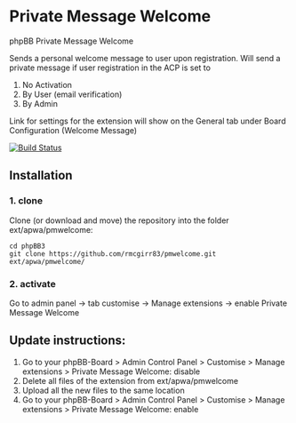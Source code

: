 # Private Message Welcome


phpBB Private Message Welcome

Sends a personal welcome message to user upon registration. Will send a private message if user registration in the ACP is set to
1. No Activation
2. By User (email verification)
3. By Admin

Link for settings for the extension will show on the General tab under Board Configuration (Welcome Message)

[![Build Status](https://github.com/rmcgirr83/pmwelcome/workflows/Tests/badge.svg)](https://github.com/rmcgirr83/pmwelcome/actions)

## Installation

### 1. clone
Clone (or download and move) the repository into the folder ext/apwa/pmwelcome:

```
cd phpBB3
git clone https://github.com/rmcgirr83/pmwelcome.git ext/apwa/pmwelcome/
```

### 2. activate
Go to admin panel -> tab customise -> Manage extensions -> enable Private Message Welcome


## Update instructions:
1. Go to your phpBB-Board > Admin Control Panel > Customise > Manage extensions > Private Message Welcome: disable
2. Delete all files of the extension from ext/apwa/pmwelcome
3. Upload all the new files to the same location
4. Go to your phpBB-Board > Admin Control Panel > Customise > Manage extensions > Private Message Welcome: enable

